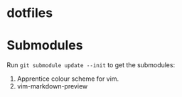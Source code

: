 # dotfiles

# Submodules 
Run `git submodule update --init` to get the submodules:

1. Apprentice colour scheme for vim. 
1. vim-markdown-preview

